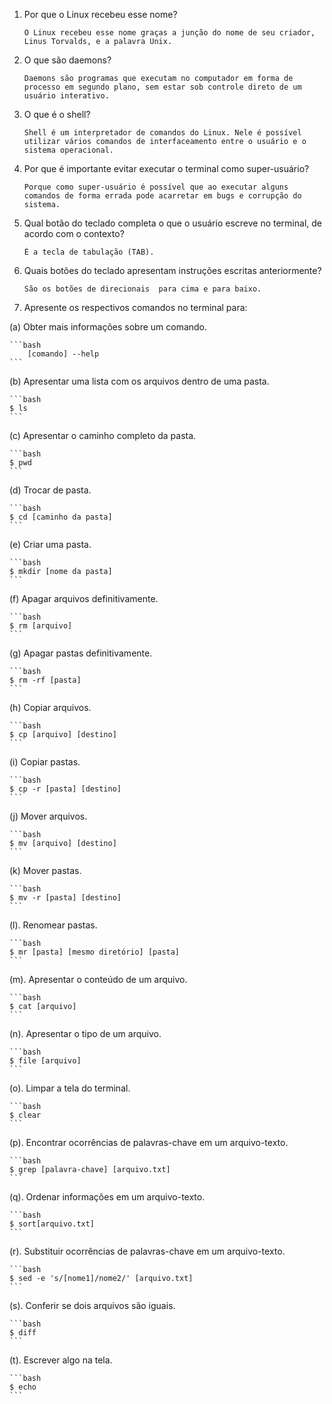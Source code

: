 1. Por que o Linux recebeu esse nome?
	```
	O Linux recebeu esse nome graças a junção do nome de seu criador, Linus Torvalds, e a palavra Unix.
	```
2. O que são daemons?
	```
	Daemons são programas que executam no computador em forma de processo em segundo plano, sem estar sob controle direto de um usuário interativo.
	```
3. O que é o shell?
	```
	Shell é um interpretador de comandos do Linux. Nele é possível utilizar vários comandos de interfaceamento entre o usuário e o sistema operacional.
	```
4. Por que é importante evitar executar o terminal como super-usuário?
	```
	Porque como super-usuário é possível que ao executar alguns comandos de forma errada pode acarretar em bugs e corrupção do sistema.
	```
5. Qual botão do teclado completa o que o usuário escreve no terminal, de acordo com o contexto?
	```
	É a tecla de tabulação (TAB).
	```
6. Quais botões do teclado apresentam instruções escritas anteriormente?
	```
	São os botões de direcionais  para cima e para baixo.
	```

7. Apresente os respectivos comandos no terminal para:

  (a) Obter mais informações sobre um comando.

   	```bash
    	[comando] --help
	```

  (b) Apresentar uma lista com os arquivos dentro de uma pasta.

  	```bash
    $ ls
    ```

  (c) Apresentar o caminho completo da pasta.

	```bash
	$ pwd
	```

  (d) Trocar de pasta.

  	```bash
	$ cd [caminho da pasta]
	```

  (e) Criar uma pasta.

  	```bash
	$ mkdir [nome da pasta]
	```

  (f) Apagar arquivos definitivamente.

  	```bash
	$ rm [arquivo]
	```

  (g) Apagar pastas definitivamente.

  	```bash
	$ rm -rf [pasta]
	```

  (h) Copiar arquivos.

  	```bash
	$ cp [arquivo] [destino]
	```

  (i) Copiar pastas.

  	```bash
	$ cp -r [pasta] [destino]
	```

  (j) Mover arquivos.

  	```bash
	$ mv [arquivo] [destino]
	```

  (k) Mover pastas.

  	```bash
	$ mv -r [pasta] [destino]
	```

  (l). Renomear pastas.

  	```bash
	$ mr [pasta] [mesmo diretório] [pasta]
	```

  (m). Apresentar o conteúdo de um arquivo.

  	```bash
	$ cat [arquivo]
	```

  (n). Apresentar o tipo de um arquivo.

	```bash
	$ file [arquivo]
	```

  (o). Limpar a tela do terminal.

  	```bash
	$ clear
	```

  (p). Encontrar ocorrências de palavras-chave em um arquivo-texto.

  	```bash
	$ grep [palavra-chave] [arquivo.txt]
	```

  (q). Ordenar informações em um arquivo-texto.

  	```bash
	$ sort[arquivo.txt]
	```

  (r). Substituir ocorrências de palavras-chave em um arquivo-texto.

  	```bash
	$ sed -e 's/[nome1]/nome2/' [arquivo.txt]
	```

  (s). Conferir se dois arquivos são iguais.

  	```bash
	$ diff
	```

  (t). Escrever algo na tela.

  	```bash
	$ echo
	```
